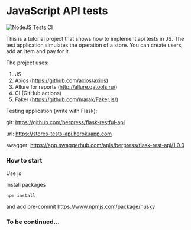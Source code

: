 # JavaScript API tests
[![NodeJS Tests CI](https://github.com/berpress/js-api-tests/actions/workflows/tests.yml/badge.svg)](https://github.com/berpress/js-api-tests/actions/workflows/tests.yml)

This is a tutorial project that shows how to implement api tests in JS. The test application simulates the operation of a store. 
You can create users, add an item and pay for it.

The project uses:
1. JS
2. Axios (https://github.com/axios/axios)
3. Allure for reports (http://allure.qatools.ru/)
4. CI (GitHub actions)
5. Faker (https://github.com/marak/Faker.js/)


Testing application (write with Flask):

git: https://github.com/berpress/flask-restful-api

url: https://stores-tests-api.herokuapp.com

swagger: https://app.swaggerhub.com/apis/berpress/flask-rest-api/1.0.0

### How to start

Use js

Install packages

```
npm install
```

and add pre-commit https://www.npmjs.com/package/husky

### To be continued...
